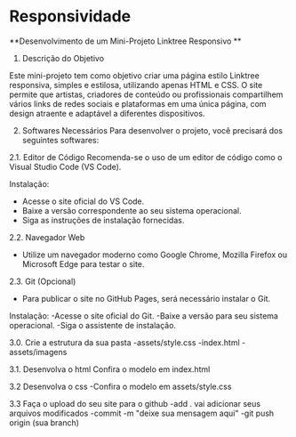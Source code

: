 # Responsividade

**Desenvolvimento de um Mini-Projeto Linktree Responsivo
**

1. Descrição do Objetivo

Este mini-projeto tem como objetivo criar uma página estilo Linktree responsiva, simples e estilosa, utilizando apenas HTML e CSS. O site permite que artistas, criadores de conteúdo ou profissionais compartilhem vários links de redes sociais e plataformas em uma única página, com design atraente e adaptável a diferentes dispositivos.



2. Softwares Necessários
Para desenvolver o projeto, você precisará dos seguintes softwares:

2.1. Editor de Código
Recomenda-se o uso de um editor de código como o Visual Studio Code (VS Code).

Instalação:
- Acesse o site oficial do VS Code.
- Baixe a versão correspondente ao seu sistema operacional.
- Siga as instruções de instalação fornecidas.

2.2. Navegador Web
- Utilize um navegador moderno como Google Chrome, Mozilla Firefox ou Microsoft Edge para testar o site.

2.3. Git (Opcional)
- Para publicar o site no GitHub Pages, será necessário instalar o Git.

Instalação:
-Acesse o site oficial do Git.
-Baixe a versão para seu sistema operacional.
-Siga o assistente de instalação.

3.0. Crie a estrutura da sua pasta
-assets/style.css
-index.html
-assets/imagens

3.1. Desenvolva o html
Confira o modelo em index.html

3.2 Desenvolva o css
-Confira o modelo em assets/style.css

3.3 Faça o upload do seu site para o github
-add . vai adicionar seus arquivos modificados
-commit -m "deixe sua mensagem aqui"
-git push origin (sua branch)


